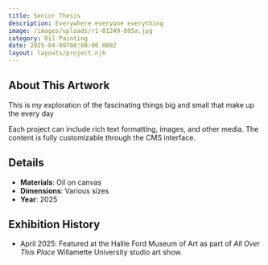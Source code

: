 ```yaml
---
title: Senior Thesis
description: Everywhere everyone everything
image: /images/uploads/r1-01249-005a.jpg
category: Oil Painting
date: 2025-04-09T00:00:00.000Z
layout: layouts/project.njk
---
```

## About This Artwork

This is my exploration of the fascinating things big and small that make up the every day

Each project can include rich text formatting, images, and other media. The content is fully customizable through the CMS interface.

## Details

* **Materials**: Oil on canvas
* **Dimensions**: Various sizes
* **Year**: 2025

## Exhibition History

* April 2025: Featured at the Hallie Ford Museum of Art as part of *All Over This Place* Willamette University studio art show.

